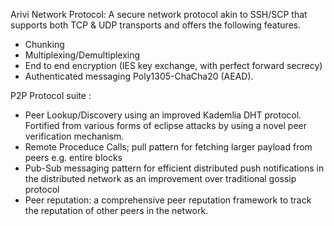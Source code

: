 
Arivi Network Protocol: A secure network protocol akin to SSH/SCP that supports both TCP & UDP transports and offers the following features.
- Chunking
- Multiplexing/Demultiplexing
- End to end encryption (IES key exchange, with perfect forward secrecy)
- Authenticated messaging Poly1305-ChaCha20 (AEAD). 

P2P Protocol suite : 
- Peer Lookup/Discovery using an improved Kademlia DHT protocol. Fortified from various forms of eclipse attacks by using a novel peer verification mechanism.
- Remote Proceduce Calls; pull pattern for fetching larger payload from peers e.g. entire blocks 
- Pub-Sub messaging pattern for efficient distributed push notifications in the distributed network as an improvement over traditional gossip protocol
- Peer reputation: a comprehensive peer reputation framework to track the reputation of other peers in the network.
